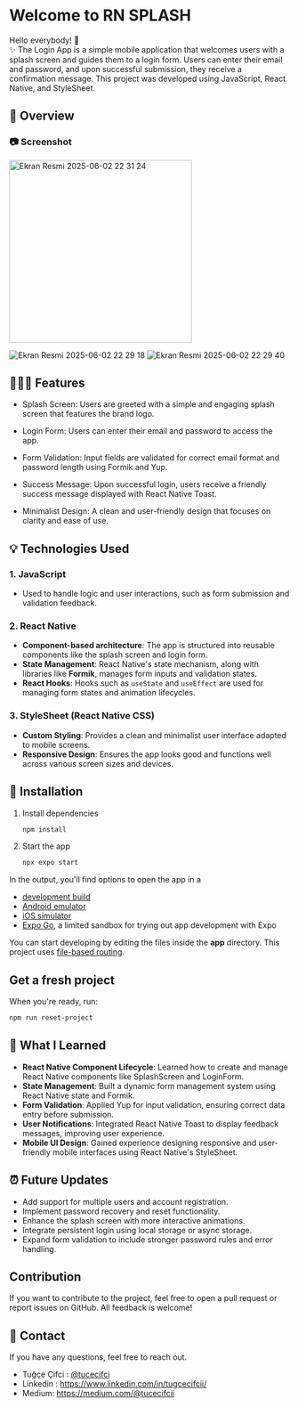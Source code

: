 # Welcome to RN SPLASH

Hello everybody! 👋 <br>
✨ The Login App is a simple mobile application that welcomes users with a splash screen and guides them to a login form. Users can enter their email and password, and upon successful submission, they receive a confirmation message. This project was developed using JavaScript, React Native, and StyleSheet.

## 👀 Overview

### 📷 Screenshot
<img width="328" alt="Ekran Resmi 2025-06-02 22 31 24" src="https://github.com/user-attachments/assets/3a52fa0d-b655-4521-b81e-8e5207985d16" />

![Ekran Resmi 2025-06-02 22 29 18](https://github.com/user-attachments/assets/837c4e72-a058-47a9-85f6-5e0d8bdf2a61)
![Ekran Resmi 2025-06-02 22 29 40](https://github.com/user-attachments/assets/3b0c5555-b441-4bed-b6b9-602fdb920e9a)


## 👩🏼‍💻 Features

- Splash Screen: Users are greeted with a simple and engaging splash screen that features the brand logo.

- Login Form: Users can enter their email and password to access the app.

- Form Validation: Input fields are validated for correct email format and password length using Formik and Yup.

- Success Message: Upon successful login, users receive a friendly success message displayed with React Native Toast.

- Minimalist Design: A clean and user-friendly design that focuses on clarity and ease of use.
  
## 💡 Technologies Used

### 1. **JavaScript**
- Used to handle logic and user interactions, such as form submission and validation feedback.

### 2. **React Native**
- **Component-based architecture**: The app is structured into reusable components like the splash screen and login form.
- **State Management**: React Native's state mechanism, along with libraries like **Formik**, manages form inputs and validation states.
- **React Hooks**: Hooks such as `useState` and `useEffect` are used for managing form states and animation lifecycles.

### 3. **StyleSheet (React Native CSS)**
- **Custom Styling**: Provides a clean and minimalist user interface adapted to mobile screens.
- **Responsive Design**: Ensures the app looks good and functions well across various screen sizes and devices.

## 🤔 Installation

1. Install dependencies

   ```bash
   npm install
   ```

2. Start the app

   ```bash
   npx expo start
   ```

In the output, you'll find options to open the app in a

- [development build](https://docs.expo.dev/develop/development-builds/introduction/)
- [Android emulator](https://docs.expo.dev/workflow/android-studio-emulator/)
- [iOS simulator](https://docs.expo.dev/workflow/ios-simulator/)
- [Expo Go](https://expo.dev/go), a limited sandbox for trying out app development with Expo

You can start developing by editing the files inside the **app** directory. This project uses [file-based routing](https://docs.expo.dev/router/introduction).

## Get a fresh project

When you're ready, run:

```bash
npm run reset-project
```

## 🧠 What I Learned

- **React Native Component Lifecycle**: Learned how to create and manage React Native components like SplashScreen and LoginForm.
- **State Management**: Built a dynamic form management system using React Native state and Formik.
- **Form Validation**: Applied Yup for input validation, ensuring correct data entry before submission.
- **User Notifications**: Integrated React Native Toast to display feedback messages, improving user experience.
- **Mobile UI Design**: Gained experience designing responsive and user-friendly mobile interfaces using React Native's StyleSheet.

## ⏰ Future Updates

- Add support for multiple users and account registration.
- Implement password recovery and reset functionality.
- Enhance the splash screen with more interactive animations.
- Integrate persistent login using local storage or async storage.
- Expand form validation to include stronger password rules and error handling.


## Contribution

If you want to contribute to the project, feel free to open a pull request or report issues on GitHub. All feedback is welcome!


## 💌 Contact

If you have any questions, feel free to reach out.
- Tuğçe Çifci : [@tucecifci](https://github.com/tucecifci)
- Linkedin : https://www.linkedin.com/in/tugcecifcii/
- Medium: https://medium.com/@tucecifcii

